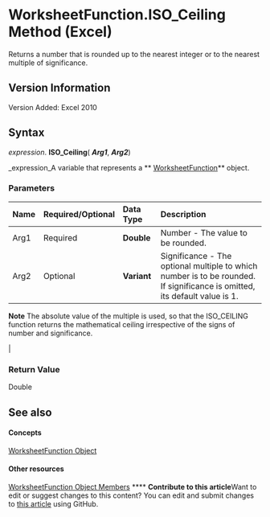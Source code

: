 
# WorksheetFunction.ISO_Ceiling Method (Excel)

Returns a number that is rounded up to the nearest integer or to the nearest multiple of significance.


## Version Information

Version Added: Excel 2010 


## Syntax

 _expression_. **ISO_Ceiling**( **_Arg1_**,  **_Arg2_**)

 _expression_A variable that represents a  ** [WorksheetFunction](7b1d5639-363d-632c-2cf0-2232562646b6.md)** object.


### Parameters



|**Name**|**Required/Optional**|**Data Type**|**Description**|
|:-----|:-----|:-----|:-----|
|Arg1|Required| **Double**|Number - The value to be rounded.|
|Arg2|Optional| **Variant**|Significance - The optional multiple to which number is to be rounded. If significance is omitted, its default value is 1.
**Note**  The absolute value of the multiple is used, so that the ISO_CEILING function returns the mathematical ceiling irrespective of the signs of number and significance.

|

### Return Value

Double


## See also


#### Concepts


 [WorksheetFunction Object](7b1d5639-363d-632c-2cf0-2232562646b6.md)
#### Other resources


 [WorksheetFunction Object Members](6811ca87-4b53-0bff-88c9-30bf7497879a.md)
****   **Contribute to this article**Want to edit or suggest changes to this content? You can edit and submit changes to  [this article](https://github.com/jhershey00/VBA_Excel_Test/OpenXMLCon/articles/e7011c98-0165-a333-6b99-b455913e8575.md) using GitHub.

